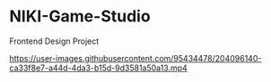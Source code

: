 # NIKI-Game-Studio
Frontend Design Project

https://user-images.githubusercontent.com/95434478/204096140-ca33f8e7-a44d-4da3-b15d-9d3581a50a13.mp4
